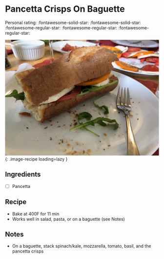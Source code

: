 <!-- Do not modify sections with "AUTO-*". They are updated by make.py -->

# Pancetta Crisps On Baguette

<!-- rating=2; (User can specify rating on scale of 1-5) -->
<!-- AUTO-UserRating -->
Personal rating: :fontawesome-solid-star: :fontawesome-solid-star: :fontawesome-regular-star: :fontawesome-regular-star: :fontawesome-regular-star:
<!-- /AUTO-UserRating -->

<!-- AUTO-Image -->
![pancetta_crisps_on_baguette.jpeg](./pancetta_crisps_on_baguette.jpeg){: .image-recipe loading=lazy }
<!-- /AUTO-Image -->

## Ingredients

* [ ] Pancetta

## Recipe

* Bake at 400F for 11 min
* Works well in salad, pasta, or on a baguette (see Notes)

## Notes

* On a baguette, stack spinach/kale, mozzarella, tomato, basil, and the pancetta crisps
